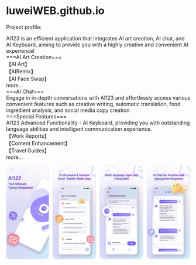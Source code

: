# luweiWEB.github.io

Project profile:

AI123 is an efficient application that integrates AI art creation, AI chat, and AI Keyboard, aiming to provide you with a highly creative and convenient AI experience! <br>
===AI Art Creation=== <br>
【AI Art】 <br>
【AIRemix】 <br>
【AI Face Swap】 <br>
more... <br>
===AI Chat=== <br>
Engage in in-depth conversations with AI123 and effortlessly access various convenient features such as creative writing, automatic translation, food ingredient analysis, and social media copy creation. <br>
===Special Features=== <br>
AI123 Advanced Functionality - AI Keyboard, providing you with outstanding language abilities and intelligent communication experience. <br>
【Work Reports】 <br>
【Content Enhancement】<br>
【Travel Guides】 <br>
more... <br>

<div>
    <img src="https://github.com/luweiWEB/luweiWEB.github.io/blob/main/iamges/ai123_en.png">
</div>
